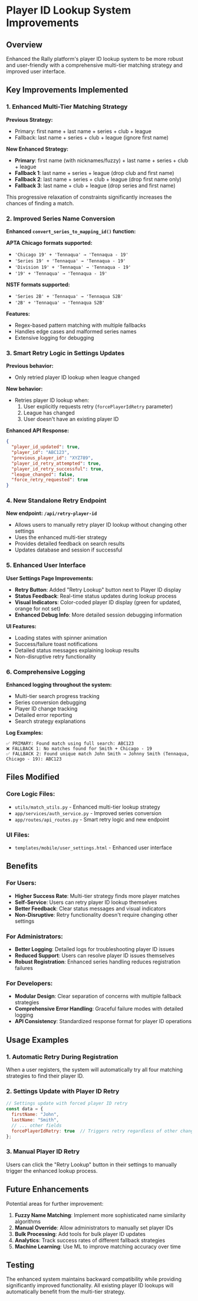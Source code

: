 # Player ID Lookup System Improvements

## Overview
Enhanced the Rally platform's player ID lookup system to be more robust and user-friendly with a comprehensive multi-tier matching strategy and improved user interface.

## Key Improvements Implemented

### 1. Enhanced Multi-Tier Matching Strategy

**Previous Strategy:**
- Primary: first name + last name + series + club + league
- Fallback: last name + series + club + league (ignore first name)

**New Enhanced Strategy:**
- **Primary**: first name (with nicknames/fuzzy) + last name + series + club + league
- **Fallback 1**: last name + series + league (drop club and first name)
- **Fallback 2**: last name + series + club + league (drop first name only) 
- **Fallback 3**: last name + club + league (drop series and first name)

This progressive relaxation of constraints significantly increases the chances of finding a match.

### 2. Improved Series Name Conversion

**Enhanced `convert_series_to_mapping_id()` function:**

**APTA Chicago formats supported:**
- `'Chicago 19' + 'Tennaqua' → 'Tennaqua - 19'`
- `'Series 19' + 'Tennaqua' → 'Tennaqua - 19'`
- `'Division 19' + 'Tennaqua' → 'Tennaqua - 19'`
- `'19' + 'Tennaqua' → 'Tennaqua - 19'`

**NSTF formats supported:**
- `'Series 2B' + 'Tennaqua' → 'Tennaqua S2B'`
- `'2B' + 'Tennaqua' → 'Tennaqua S2B'`

**Features:**
- Regex-based pattern matching with multiple fallbacks
- Handles edge cases and malformed series names
- Extensive logging for debugging

### 3. Smart Retry Logic in Settings Updates

**Previous behavior:**
- Only retried player ID lookup when league changed

**New behavior:**
- Retries player ID lookup when:
  1. User explicitly requests retry (`forcePlayerIdRetry` parameter)
  2. League has changed
  3. User doesn't have an existing player ID
  
**Enhanced API Response:**
```json
{
  "player_id_updated": true,
  "player_id": "ABC123",
  "previous_player_id": "XYZ789",
  "player_id_retry_attempted": true,
  "player_id_retry_successful": true,
  "league_changed": false,
  "force_retry_requested": true
}
```

### 4. New Standalone Retry Endpoint

**New endpoint: `/api/retry-player-id`**
- Allows users to manually retry player ID lookup without changing other settings
- Uses the enhanced multi-tier strategy
- Provides detailed feedback on search results
- Updates database and session if successful

### 5. Enhanced User Interface

**User Settings Page Improvements:**
- **Retry Button**: Added "Retry Lookup" button next to Player ID display
- **Status Feedback**: Real-time status updates during lookup process
- **Visual Indicators**: Color-coded player ID display (green for updated, orange for not set)
- **Enhanced Debug Info**: More detailed session debugging information

**UI Features:**
- Loading states with spinner animation
- Success/failure toast notifications
- Detailed status messages explaining lookup results
- Non-disruptive retry functionality

### 6. Comprehensive Logging

**Enhanced logging throughout the system:**
- Multi-tier search progress tracking
- Series conversion debugging
- Player ID change tracking
- Detailed error reporting
- Search strategy explanations

**Log Examples:**
```
✅ PRIMARY: Found match using full search: ABC123
❌ FALLBACK 1: No matches found for Smith + Chicago - 19
✅ FALLBACK 2: Found unique match John Smith → Johnny Smith (Tennaqua, Chicago - 19): ABC123
```

## Files Modified

### Core Logic Files:
- `utils/match_utils.py` - Enhanced multi-tier lookup strategy
- `app/services/auth_service.py` - Improved series conversion
- `app/routes/api_routes.py` - Smart retry logic and new endpoint

### UI Files:
- `templates/mobile/user_settings.html` - Enhanced user interface

## Benefits

### For Users:
- **Higher Success Rate**: Multi-tier strategy finds more player matches
- **Self-Service**: Users can retry player ID lookup themselves
- **Better Feedback**: Clear status messages and visual indicators
- **Non-Disruptive**: Retry functionality doesn't require changing other settings

### For Administrators:
- **Better Logging**: Detailed logs for troubleshooting player ID issues
- **Reduced Support**: Users can resolve player ID issues themselves
- **Robust Registration**: Enhanced series handling reduces registration failures

### For Developers:
- **Modular Design**: Clear separation of concerns with multiple fallback strategies
- **Comprehensive Error Handling**: Graceful failure modes with detailed logging
- **API Consistency**: Standardized response format for player ID operations

## Usage Examples

### 1. Automatic Retry During Registration
When a user registers, the system will automatically try all four matching strategies to find their player ID.

### 2. Settings Update with Player ID Retry
```javascript
// Settings update with forced player ID retry
const data = {
  firstName: "John",
  lastName: "Smith", 
  // ... other fields
  forcePlayerIdRetry: true  // Triggers retry regardless of other changes
};
```

### 3. Manual Player ID Retry
Users can click the "Retry Lookup" button in their settings to manually trigger the enhanced lookup process.

## Future Enhancements

Potential areas for further improvement:
1. **Fuzzy Name Matching**: Implement more sophisticated name similarity algorithms
2. **Manual Override**: Allow administrators to manually set player IDs
3. **Bulk Processing**: Add tools for bulk player ID updates
4. **Analytics**: Track success rates of different fallback strategies
5. **Machine Learning**: Use ML to improve matching accuracy over time

## Testing

The enhanced system maintains backward compatibility while providing significantly improved functionality. All existing player ID lookups will automatically benefit from the multi-tier strategy. 